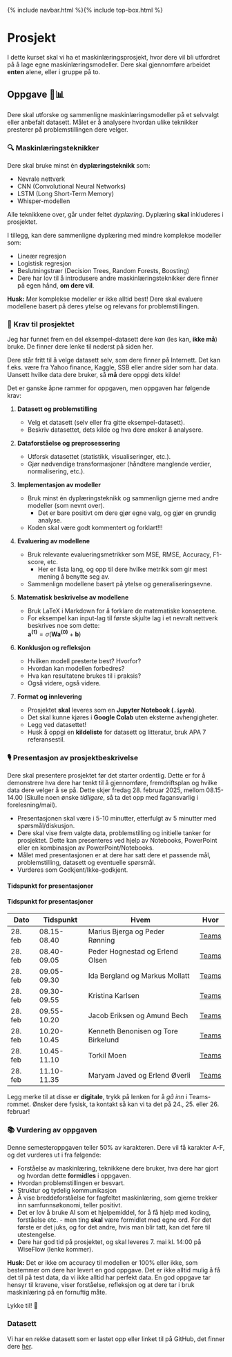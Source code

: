 {% include navbar.html %}{% include top-box.html %}
# Prosjekt
I dette kurset skal vi ha et maskinlæringsprosjekt, hvor dere vil bli utfordret på å lage egne maskinlæringsmodeller. Dere skal gjennomføre arbeidet **enten** alene, eller i gruppe på to.

## Oppgave 🎯📊
Dere skal utforske og sammenligne maskinlæringsmodeller på et selvvalgt eller anbefalt datasett. Målet er å analysere hvordan ulike teknikker presterer på problemstillingen dere velger.  

### 🔍 Maskinlæringsteknikker  
Dere skal bruke minst én **dyplæringsteknikk** som:  
- Nevrale nettverk  
- CNN (Convolutional Neural Networks)  
- LSTM (Long Short-Term Memory)  
- Whisper-modellen 
  
Alle teknikkene over, går under feltet *dyplæring*. Dyplæring **skal** inkluderes i prosjektet. 

I tillegg, kan dere sammenligne dyplæring med mindre komplekse modeller som:  
- Lineær regresjon  
- Logistisk regresjon  
- Beslutningstrær (Decision Trees, Random Forests, Boosting)
- Dere har lov til å introdusere andre maskinlæringsteknikker dere finner på egen hånd, **om dere vil**.

**Husk:** Mer komplekse modeller er ikke alltid best! Dere skal evaluere modellene basert på deres ytelse og relevans for problemstillingen.  

### 📂 Krav til prosjektet
Jeg har funnet frem en del eksempel-datasett dere *kan* (les kan, **ikke må**) bruke. De finner dere lenke til nederst på siden her.

Dere står fritt til å velge datasett selv, som dere finner på Internett. Det kan f.eks. være fra Yahoo finance, Kaggle, SSB eller andre sider som har data. Uansett hvilke data dere bruker, så **må** dere oppgi dets kilde!

Det er ganske åpne rammer for oppgaven, men oppgaven har følgende krav:

1. **Datasett og problemstilling**
   - Velg et datasett (selv eller fra gitte eksempel-datasett).
   - Beskriv datasettet, dets kilde og hva dere ønsker å analysere.
    
2. **Dataforståelse og preprosessering**  
   - Utforsk datasettet (statistikk, visualiseringer, etc.).  
   - Gjør nødvendige transformasjoner (håndtere manglende verdier, normalisering, etc.).  

3. **Implementasjon av modeller**  
   - Bruk minst én dyplæringsteknikk og sammenlign gjerne med andre modeller (som nevnt over).
       * Det er bare positivt om dere gjør egne valg, og gjør en grundig analyse.  
   - Koden skal være godt kommentert og forklart!!!  

4. **Evaluering av modellene**  
   - Bruk relevante evalueringsmetrikker som MSE, RMSE, Accuracy, F1-score, etc.
       * Her er lista lang, og opp til dere hvilke metrikk som gir mest mening å benytte seg av.  
   - Sammenlign modellene basert på ytelse og generaliseringsevne.  

5. **Matematisk beskrivelse av modellene**  
   - Bruk LaTeX i Markdown for å forklare de matematiske konseptene.  
   - For eksempel kan input-lag til første skjulte lag i et nevralt nettverk beskrives noe som dette:  
     $\mathbf{a^{(1)}} = \sigma(\mathbf{W} \mathbf{a^{(0)}} + \mathbf{b})$

6. **Konklusjon og refleksjon**  
   - Hvilken modell presterte best? Hvorfor?  
   - Hvordan kan modellen forbedres?  
   - Hva kan resultatene brukes til i praksis?
   - Også videre, også videre. 

7. **Format og innlevering**  
   - Prosjektet **skal** leveres som en **Jupyter Notebook (`.ipynb`)**.  
   - Det skal kunne kjøres i **Google Colab** uten eksterne avhengigheter.
   - Legg ved datasettet!
   - Husk å oppgi en **kildeliste** for datasett og litteratur, bruk APA 7 referansestil. 

### 🎙️ Presentasjon av prosjektbeskrivelse
Dere skal presentere prosjektet før det starter ordentlig. Dette er for å demonstrere hva dere har tenkt til å gjennomføre, fremdriftsplan og hvilke data dere velger å se på. Dette skjer fredag 28. februar 2025, mellom 08.15-14.00 (Skulle noen ønske *tidligere*, så ta det opp med fagansvarlig i forelesning/mail).

- Presentasjonen skal være i 5-10 minutter, etterfulgt av 5 minutter med spørsmål/diskusjon.
- Dere skal vise frem valgte data, problemstilling og initielle tanker for prosjektet. Dette kan presenteres ved hjelp av Notebooks, PowerPoint eller en kombinasjon av PowerPoint/Notebooks.
- Målet med presentasjonen er at dere har satt dere et passende mål, problemstilling, datasett og eventuelle spørsmål.
- Vurderes som Godkjent/Ikke-godkjent.

#### Tidspunkt for presentasjoner
#### Tidspunkt for presentasjoner  

| Dato   | Tidspunkt   | Hvem                                      | Hvor  |
|--------|------------|-------------------------------------------|------|
| 28. feb | 08.15-08.40 | Marius Bjerga og Peder Rønning            | [Teams](https://teams.microsoft.com/l/meetup-join/19%3ameeting_NDQxOTgwYWQtNDQ2ZS00NWNmLWEyZWEtMTYzYTJiNDE2ZWIw%40thread.v2/0?context=%7b%22Tid%22%3a%224e7f212d-74db-4563-a57b-8ae44ed05526%22%2c%22Oid%22%3a%223bc84fca-f258-43d8-abc9-a2db6ea0ad08%22%7d) |
| 28. feb | 08.40-09.05 | Peder Hognestad og Erlend Olsen           | [Teams](https://teams.microsoft.com/l/meetup-join/19%3ameeting_NDQxOTgwYWQtNDQ2ZS00NWNmLWEyZWEtMTYzYTJiNDE2ZWIw%40thread.v2/0?context=%7b%22Tid%22%3a%224e7f212d-74db-4563-a57b-8ae44ed05526%22%2c%22Oid%22%3a%223bc84fca-f258-43d8-abc9-a2db6ea0ad08%22%7d) |
| 28. feb | 09.05-09.30 | Ida Bergland og Markus Mollatt            | [Teams](https://teams.microsoft.com/l/meetup-join/19%3ameeting_NDQxOTgwYWQtNDQ2ZS00NWNmLWEyZWEtMTYzYTJiNDE2ZWIw%40thread.v2/0?context=%7b%22Tid%22%3a%224e7f212d-74db-4563-a57b-8ae44ed05526%22%2c%22Oid%22%3a%223bc84fca-f258-43d8-abc9-a2db6ea0ad08%22%7d) |
| 28. feb | 09.30-09.55 | Kristina Karlsen                          | [Teams](https://teams.microsoft.com/l/meetup-join/19%3ameeting_NDQxOTgwYWQtNDQ2ZS00NWNmLWEyZWEtMTYzYTJiNDE2ZWIw%40thread.v2/0?context=%7b%22Tid%22%3a%224e7f212d-74db-4563-a57b-8ae44ed05526%22%2c%22Oid%22%3a%223bc84fca-f258-43d8-abc9-a2db6ea0ad08%22%7d) |
| 28. feb | 09.55-10.20 | Jacob Eriksen og Amund Bech               | [Teams](https://teams.microsoft.com/l/meetup-join/19%3ameeting_NDQxOTgwYWQtNDQ2ZS00NWNmLWEyZWEtMTYzYTJiNDE2ZWIw%40thread.v2/0?context=%7b%22Tid%22%3a%224e7f212d-74db-4563-a57b-8ae44ed05526%22%2c%22Oid%22%3a%223bc84fca-f258-43d8-abc9-a2db6ea0ad08%22%7d) |
| 28. feb | 10.20-10.45 | Kenneth Benonisen og Tore Birkelund       | [Teams](https://teams.microsoft.com/l/meetup-join/19%3ameeting_NDQxOTgwYWQtNDQ2ZS00NWNmLWEyZWEtMTYzYTJiNDE2ZWIw%40thread.v2/0?context=%7b%22Tid%22%3a%224e7f212d-74db-4563-a57b-8ae44ed05526%22%2c%22Oid%22%3a%223bc84fca-f258-43d8-abc9-a2db6ea0ad08%22%7d) |
| 28. feb | 10.45-11.10 | Torkil Moen                               | [Teams](https://teams.microsoft.com/l/meetup-join/19%3ameeting_NDQxOTgwYWQtNDQ2ZS00NWNmLWEyZWEtMTYzYTJiNDE2ZWIw%40thread.v2/0?context=%7b%22Tid%22%3a%224e7f212d-74db-4563-a57b-8ae44ed05526%22%2c%22Oid%22%3a%223bc84fca-f258-43d8-abc9-a2db6ea0ad08%22%7d) |
| 28. feb | 11.10-11.35 | Maryam Javed og Erlend Øverli             | [Teams](https://teams.microsoft.com/l/meetup-join/19%3ameeting_NDQxOTgwYWQtNDQ2ZS00NWNmLWEyZWEtMTYzYTJiNDE2ZWIw%40thread.v2/0?context=%7b%22Tid%22%3a%224e7f212d-74db-4563-a57b-8ae44ed05526%22%2c%22Oid%22%3a%223bc84fca-f258-43d8-abc9-a2db6ea0ad08%22%7d) |


Legg merke til at disse er **digitale**, trykk på lenken for å *gå inn* i Teams-rommet. Ønsker dere fysisk, ta kontakt så kan vi ta det på 24., 25. eller 26. februar!

### 📚 Vurdering av oppgaven
Denne semesteroppgaven teller 50% av karakteren. Dere vil få karakter A-F, og det vurderes ut i fra følgende:

* Forståelse av maskinlæring, teknikkene dere bruker, hva dere har gjort og hvordan dette **formidles** i oppgaven.
* Hvordan problemstillingen er besvart.
* Struktur og tydelig kommunikasjon
* Å vise breddeforståelse for fagfeltet maskinlæring, som gjerne trekker inn samfunnsøkonomi, teller positivt.
* Det er lov å bruke AI som et hjelpemiddel, for å få hjelp med koding, forståelse etc. - men ting **skal** være formidlet med egne ord. For det første er det juks, og for det andre, hvis man blir tatt, kan det føre til utestengelse.
* Dere har god tid på prosjektet, og skal leveres 7. mai kl. 14:00 på WiseFlow (lenke kommer).

**Husk:** Det er ikke om accuracy til modellen er 100% eller ikke, som bestemmer om dere har levert en god oppgave. Det er ikke alltid mulig å få det til på test data, da vi ikke alltid har perfekt data. En god oppgave tar hensyr til kravene, viser forståelse, refleksjon og at dere tar i bruk maskinlæring på en fornuftig måte.

Lykke til! 🚀

### Datasett
Vi har en rekke datasett som er lastet opp eller linket til på GitHub, det finner dere [her](https://github.com/uit-sok-3023-v25/uit-sok-3023-v25.github.io/blob/main/data/README.md).
